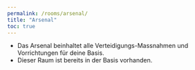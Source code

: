 ```yaml
---
permalink: /rooms/arsenal/
title: "Arsenal"
toc: true
---
```


- Das Arsenal beinhaltet alle Verteidigungs-Massnahmen und Vorrichtungen für deine Basis.
- Dieser Raum ist bereits in der Basis vorhanden.
